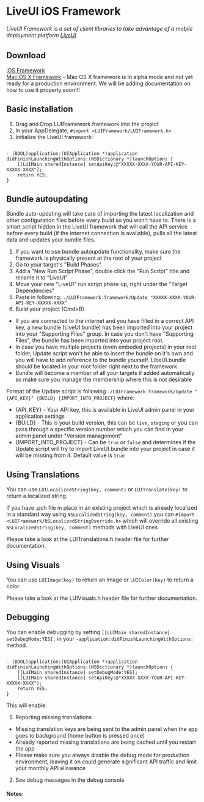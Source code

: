 LiveUI iOS Framework
================

###### LiveUI Framework is a set of client libraries to take advantage of a mobile deployment platform [LiveUI](http://www.liveui.io/) 

## Download
[iOS Framework](https://github.com/Ridiculous-Innovations/LUI/tree/master/iOS/LUIFramework/Latest)  
[Mac OS X Framework](https://github.com/Ridiculous-Innovations/LUI/tree/master/iOS/LUIFramework/Latest) - Mac OS X framework is in alpha mode and not yet ready for a production environment. We will be adding documentation on how to use it properly soon!!!


## Basic installation

1. Drag and Drop LUIFramework.framework into the project
2. In your AppDelegate, ```#import <LUIFramework/LUIFramework.h>```
3. Initialize the LiveUI framework:

```obj-c

- (BOOL)application:(UIApplication *)application didFinishLaunchingWithOptions:(NSDictionary *)launchOptions {
    [[LUIMain sharedInstance] setApiKey:@"XXXXX-XXXX-YOUR-API-KEY-XXXXX-XXXX"];
    return YES;
}

```

## Bundle autoupdating
Bundle auto-updating will take care of importing the latest localization and other configuration files before every build so you won't have to. There is a smart script hidden in the LiveUI framework that will call the API service before every build (if the internet connection is available), pulls all the latest data and updates your bundle files.

1. If you want to use bundle autoupdate functionality, make sure the framework is physically present at the root of your project
3. Go to your target's "Build Phases"
4. Add a "New Run Script Phase", double click the "Run Script" title and rename it to "LiveUI"
5. Move your new "LiveUI" run script phase up, right under the "Target Dependencies"
6. Paste in following: ```./LUIFramework.framework/Update "XXXXX-XXXX-YOUR-API-KEY-XXXXX-XXXX"```
7. Build your project (Cmd+B)
  * If you are connected to the internet and you have filled in a correct API key, a new bundle (LiveUI.bundle) has been imported into your project into your "Supporting Files" group. In case you don't have "Supporting Files", the bundle has been imported into your project root.
  * In case you have multiple projects (even embeded projects) in your root folder, Update script won't be able to insert the bundle on it's own and you will have to add reference to the bundle yourself. LibeUI.bundle should be located in your root folder right next to the framework.
  * Bundle will become a member of all your targets if added automatically so make sure you manage the membership where this is not desirable
  
Format of the Update script is following  ```./LUIFramework.framework/Update "{API_KEY}" {BUILD} {IMPORT_INTO_PROJECT}``` where:
  * {API_KEY} - Your API key, this is available in LiveUI admin panel in your application settings
  * {BUILD} - This is your build version, this can be `live`, `staging` or you can pass through a specific version number which you can find in your admin panel under "Version management"
  * {IMPORT_INTO_PROJECT} - Can be `true` or `false` and determines if the Update script will try to import LiveUI.bundle into your project in case it will be missing from it. Default value is `true`

## Using Translations
You can use ```LUILocalizedString(key, comment)``` or ```LUITranslate(key)``` to return a localized string.

If you have .pch file in place in an existing project which is already localized in a standard way using ```NSLocalizedString(key, comment)``` you can ```#import <LUIFramework/NSLocalizedStringOverride.h>``` which will override all existing ```NSLocalizedString(key, comment)``` methods with LiveUI ones

Please take a look at the LUITranslations.h header file for further documentation.

## Using Visuals
You can use ```LUIImage(key)``` to return an image or ```LUIColor(key)``` to return a color.

Please take a look at the LUIVisuals.h header file for further documentation.

## Debugging
You can enable debugging by setting ```[[LUIMain sharedInstance] setDebugMode:YES];``` in your ```-application:didFinishLaunchingWithOptions:``` method.

```obj-c

- (BOOL)application:(UIApplication *)application didFinishLaunchingWithOptions:(NSDictionary *)launchOptions {
    [[LUIMain sharedInstance] setDebugMode:YES];
	[[LUIMain sharedInstance] setApiKey:@"XXXXX-XXXX-YOUR-API-KEY-XXXXX-XXXX"];
    return YES;
}

```

This will enable:
1. Reporting missing translations
  * Missing translation keys are being sent to the admin panel when the app goes to background (home button is pressed once)
  * Already reported missing translations are being cached until you restart the app
  * Please make sure you always disable the debug mode for production environment, leaving it on could generate significant API traffic and limit your monthly API allowance
2. See debug messages in the debug console

#### Notes:
